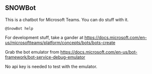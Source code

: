 ## SNOWBot

This is a chatbot for Microsoft Teams.  You can do stuff with it.  

    @SnowBot help

For development stuff, take a gander at https://docs.microsoft.com/en-us/microsoftteams/platform/concepts/bots/bots-create

Grab the bot emulator from https://docs.microsoft.com/en-us/bot-framework/bot-service-debug-emulator

No api key is needed to test with the emulator.